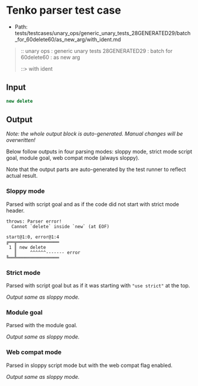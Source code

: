 # Tenko parser test case

- Path: tests/testcases/unary_ops/generic_unary_tests_28GENERATED29/batch_for_60delete60/as_new_arg/with_ident.md

> :: unary ops : generic unary tests 28GENERATED29 : batch for 60delete60 : as new arg
>
> ::> with ident

## Input

`````js
new delete
`````

## Output

_Note: the whole output block is auto-generated. Manual changes will be overwritten!_

Below follow outputs in four parsing modes: sloppy mode, strict mode script goal, module goal, web compat mode (always sloppy).

Note that the output parts are auto-generated by the test runner to reflect actual result.

### Sloppy mode

Parsed with script goal and as if the code did not start with strict mode header.

`````
throws: Parser error!
  Cannot `delete` inside `new` (at EOF)

start@1:0, error@1:4
╔══╦════════════════
 1 ║ new delete
   ║     ^^^^^^------- error
╚══╩════════════════

`````

### Strict mode

Parsed with script goal but as if it was starting with `"use strict"` at the top.

_Output same as sloppy mode._

### Module goal

Parsed with the module goal.

_Output same as sloppy mode._

### Web compat mode

Parsed in sloppy script mode but with the web compat flag enabled.

_Output same as sloppy mode._
